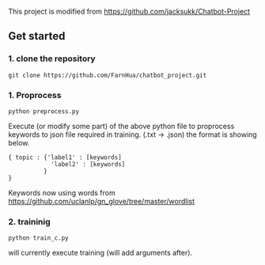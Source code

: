 This project is modified from https://github.com/jacksukk/Chatbot-Project

## Get started
### 1. clone the repository
```
git clone https://github.com/FarnHua/chatbot_project.git
```

### 1. Proprocess 
```
python preprocess.py
```
Execute (or modify some part) of the above python file to proprocess keywords to json file required in training. 
(.txt -> .json) the format is showing below. 
```
{ topic : {'label1' : [keywords]
            'label2' : [keywords]
          }
}
```
Keywords now using words from https://github.com/uclanlp/gn_glove/tree/master/wordlist

### 2. traininig
```
python train_c.py
```
will currently execute training (will add arguments after). 
